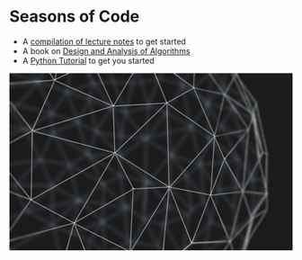 # Seasons of Code

 - A [compilation of lecture notes](https://www.cs.umd.edu/~mount/754/Lects/754lects.pdf) to get started
 - A book on [Design and Analysis of Algorithms](https://archive.org/details/designanalysisof00ahoarich/page/n7/mode/2up)
 - A [Python Tutorial](https://github.com/krittikaiitb/tutorials) to get you started

![Image](Common%20Resources/compgeo.png)
